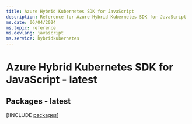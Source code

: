 ```yaml
---
title: Azure Hybrid Kubernetes SDK for JavaScript
description: Reference for Azure Hybrid Kubernetes SDK for JavaScript
ms.date: 06/04/2024
ms.topic: reference
ms.devlang: javascript
ms.service: hybridkubernetes
---
```

# Azure Hybrid Kubernetes SDK for JavaScript - latest
## Packages - latest
[!INCLUDE [packages](hybrid-kubernetes-index.md)]